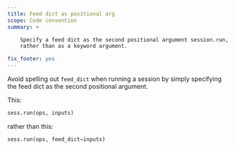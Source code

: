 ```yaml
---
title: Feed dict as positional arg
scope: Code convention
summary: >

    Specify a feed dict as the second positional argument session.run,
    rather than as a keyword argument.

fix_footer: yes
---
```


Avoid spelling out `feed_dict` when running a session by simply
specifying the feed dict as the second positional argument.

This:

``` python
sess.run(ops, inputs)
```

rather than this:

``` python
sess.run(ops, feed_dict=inputs)
```
